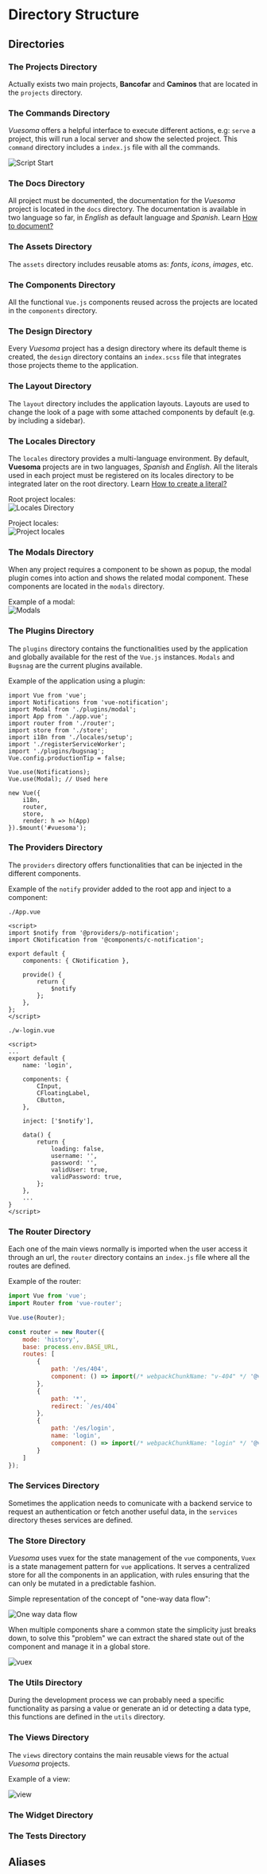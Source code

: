 # **Directory Structure**

## **Directories**

### **The Projects Directory**
Actually exists two main projects, **Bancofar** and **Caminos** that are located in the `projects` directory.

### **The Commands Directory**
*Vuesoma* offers a helpful interface to execute different actions, e.g: `serve` a project, this will run a local server and show the selected project. This `command` directory includes a `index.js` file with all the commands.

![Script Start](./img/script-start.png)

### **The Docs Directory**
All project must be documented, the documentation for the *Vuesoma* project is located in the `docs` directory. The documentation is available in two language so far, in *English* as default language and *Spanish*. Learn [How to document?](/how-to-document)

### **The Assets Directory**
The `assets` directory includes reusable atoms as: *fonts*, *icons*, *images*, etc.

### **The Components Directory**
All the functional `Vue.js` components reused across the projects are located in the `components` directory.

### **The Design Directory**
Every *Vuesoma* project has a design directory where its default theme is created, the `design` directory contains an `index.scss` file that integrates those projects theme to the application.

### **The Layout Directory**
The `layout` directory includes the application layouts. Layouts are used to change the look of a page with some attached components by default (e.g. by including a sidebar).

### **The Locales Directory**
The `locales` directory provides a multi-language environment. By default, **Vuesoma** projects are in two languages, *Spanish* and *English*. All the literals used in each project must be registered on its locales directory to be integrated later on the root directory. Learn [How to create a literal?](/how-to-create-a-literal)

Root project locales: <br/>
![Locales Directory](./img/locales-folder.png)

Project locales: <br/>
![Project locales](./img/project-locales.png)

### **The Modals Directory**
When any project requires a component to be shown as popup, the modal plugin comes into action and shows the related modal component. These components are located in the `modals` directory.

Example of a modal: <br/>
![Modals](./img/modals.png)

### **The Plugins Directory**
The `plugins` directory contains the functionalities used by the application and globally available for the rest of the `Vue.js` instances. `Modals` and `Bugsnag` are the current plugins available.

Example of the application using a plugin: <br/>
```js{3}
import Vue from 'vue';
import Notifications from 'vue-notification';
import Modal from './plugins/modal';
import App from './app.vue';
import router from './router';
import store from './store';
import i18n from './locales/setup';
import './registerServiceWorker';
import './plugins/bugsnag';
Vue.config.productionTip = false;

Vue.use(Notifications);
Vue.use(Modal); // Used here

new Vue({
	i18n,
	router,
	store,
	render: h => h(App)
}).$mount('#vuesoma');
```


### **The Providers Directory**
The `providers` directory offers functionalities that can be injected in the different components.

Example of the `notify` provider added to the root app and inject to a component: <br/>

```vue{10}
./App.vue

<script>
import $notify from '@providers/p-notification';
import CNotification from '@components/c-notification';

export default {
	components: { CNotification },

	provide() {
		return {
			$notify
		};
	},
};
</script>
```

```vue {14}
./w-login.vue

<script>
...
export default {
	name: 'login',

	components: {
		CInput,
		CFloatingLabel,
		CButton,
	},

	inject: ['$notify'],

	data() {
		return {
			loading: false,
			username: '',
			password: '',
			validUser: true,
			validPassword: true,
		};
	},
	...
}
</script>
```

### **The Router Directory**
Each one of the main views normally is imported when the user access it through an url, the `router` directory contains an `index.js` file where all the routes are defined.

Example of the router: <br/>
```js
import Vue from 'vue';
import Router from 'vue-router';

Vue.use(Router);

const router = new Router({
	mode: 'history',
	base: process.env.BASE_URL,
	routes: [
		{
			path: '/es/404',
			component: () => import(/* webpackChunkName: "v-404" */ '@views/v-404')
		},
		{
			path: '*',
			redirect: `/es/404`
		},
		{
			path: '/es/login',
			name: 'login',
			component: () => import(/* webpackChunkName: "login" */ '@views/v-login')
		}
	]
});

```

### **The Services Directory**
Sometimes the application needs to comunicate with a backend service to request an authentication or fetch another useful data, in the `services` directory theses services are defined.

### **The Store Directory**
*Vuesoma* uses vuex for the state management of the `vue` components, `Vuex` is a state management pattern for `vue` applications. It serves a centralized store for all the components in an application, with rules ensuring that the can only be mutated in a predictable fashion.

Simple representation of the concept of "one-way data flow": <br/>

![One way data flow](./img/flow.png)

When multiple components share a common state the simplicity just breaks down, to solve this "problem" we can extract the shared state out of the component and manage it in a global store.

![vuex](./img/vuex.png)

### **The Utils Directory**
During the development process we can probably need a specific functionality as parsing a value or generate an id or detecting a data type, this functions are defined in the `utils` directory.

### **The Views Directory**
The `views` directory contains the main reusable views for the actual *Vuesoma* projects.

Example of a view: <br/>

![view](./img/view-example.png)

### **The Widget Directory**


### **The Tests Directory**

## **Aliases**